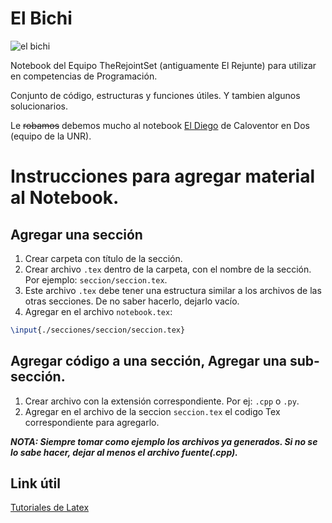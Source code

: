 # El Bichi

![el bichi](https://github.com/matramos/elrejunte/blob/master/notebook/bichi.png)

Notebook del Equipo TheRejointSet (antiguamente El Rejunte) para utilizar en competencias de Programación.

Conjunto de código, estructuras y funciones útiles. Y tambien algunos solucionarios.

Le ~~robamos~~ debemos mucho al notebook [El Diego](https://github.com/mvpossum/eldiego) de Caloventor en Dos (equipo de la UNR).

# Instrucciones para agregar material al Notebook.

## Agregar una sección

1. Crear carpeta con título de la sección.
2. Crear archivo `.tex` dentro de la carpeta, con el nombre de la sección. Por ejemplo: `seccion/seccion.tex`.
3. Este archivo `.tex` debe tener una estructura similar a los archivos de las otras secciones. De no saber hacerlo, dejarlo vacío.
4. Agregar en el archivo `notebook.tex`:
```latex
\input{./secciones/seccion/seccion.tex}
```

## Agregar código a una sección, Agregar una sub-sección.

1. Crear archivo con la extensión correspondiente. Por ej: `.cpp` o `.py`.
2. Agregar en el archivo de la seccion `seccion.tex` el codigo Tex correspondiente para agregarlo. 

***NOTA: Siempre tomar como ejemplo los archivos ya generados. Si no se lo sabe hacer, dejar al menos el archivo fuente(.cpp).***

## Link útil

[Tutoriales de Latex](https://www.latex-tutorial.com/tutorials/)
